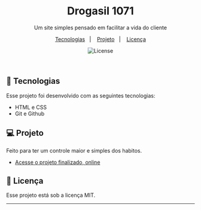 <h1 align="center"> Drogasil 1071 </h1>

<p align="center"> Um site simples pensado em facilitar a vida do cliente <br/>
</p>

<p align="center">
  <a href="#-tecnologias">Tecnologias</a>&nbsp;&nbsp;&nbsp;|&nbsp;&nbsp;&nbsp;
  <a href="#-projeto">Projeto</a>&nbsp;&nbsp;&nbsp;|&nbsp;&nbsp;&nbsp;
  <a href="#memo-licença">Licença</a>
</p>

<p align="center">
  <img alt="License" src="https://img.shields.io/static/v1?label=license&message=MIT&color=49AA26&labelColor=000000">
</p>

<br>


## 🚀 Tecnologias

Esse projeto foi desenvolvido com as seguintes tecnologias:

- HTML e CSS
- Git e Github

## 💻 Projeto

Feito para ter um controle maior e simples dos habitos.

- [Acesse o projeto finalizado, online]()



## :wave: Licença

Esse projeto está sob a licença MIT.

---
